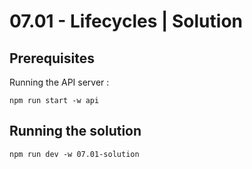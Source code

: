 # 07.01 - Lifecycles | Solution

## Prerequisites

Running the API server :

```
npm run start -w api
```

## Running the solution

```
npm run dev -w 07.01-solution
```
